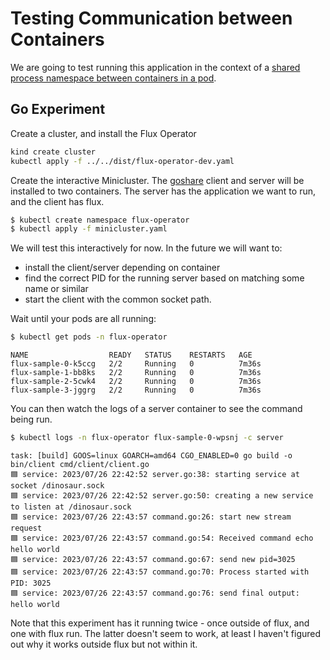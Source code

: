 # Testing Communication between Containers

We are going to test running this application in the context of a [shared process namespace between containers in a pod](https://kubernetes.io/docs/tasks/configure-pod-container/share-process-namespace/).

## Go Experiment

Create a cluster, and install the Flux Operator

```bash
kind create cluster
kubectl apply -f ../../dist/flux-operator-dev.yaml
```

Create the interactive Minicluster. The [goshare](https://github.com/converged-computing/goshare) client and server will
be installed to two containers. The server has the application we want to run, and the client has flux.

```bash
$ kubectl create namespace flux-operator
$ kubectl apply -f minicluster.yaml
```

We will test this interactively for now. In the future we will want to:

- install the client/server depending on container
- find the correct PID for the running server based on matching some name or similar
- start the client with the common socket path.

Wait until your pods are all running:

```bash
$ kubectl get pods -n flux-operator 
```
```console
NAME                  READY   STATUS    RESTARTS   AGE
flux-sample-0-k5ccg   2/2     Running   0          7m36s
flux-sample-1-bb8ks   2/2     Running   0          7m36s
flux-sample-2-5cwk4   2/2     Running   0          7m36s
flux-sample-3-jggrg   2/2     Running   0          7m36s
```

You can then watch the logs of a server container to see the command being run.
```bash
$ kubectl logs -n flux-operator flux-sample-0-wpsnj -c server
```
```console
task: [build] GOOS=linux GOARCH=amd64 CGO_ENABLED=0 go build -o bin/client cmd/client/client.go
🟦️ service: 2023/07/26 22:42:52 server.go:38: starting service at socket /dinosaur.sock
🟦️ service: 2023/07/26 22:42:52 server.go:50: creating a new service to listen at /dinosaur.sock
🟦️ service: 2023/07/26 22:43:57 command.go:26: start new stream request
🟦️ service: 2023/07/26 22:43:57 command.go:54: Received command echo hello world
🟦️ service: 2023/07/26 22:43:57 command.go:67: send new pid=3025
🟦️ service: 2023/07/26 22:43:57 command.go:70: Process started with PID: 3025
🟦️ service: 2023/07/26 22:43:57 command.go:76: send final output: hello world
```

Note that this experiment has it running twice - once outside of flux, and one with flux run.
The latter doesn't seem to work, at least I haven't figured out why it works outside flux but not within it.